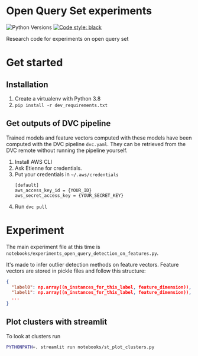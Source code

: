 # Open Query Set experiments
![Python Versions](https://img.shields.io/badge/python-3.8-%23EBBD68.svg)
[![Code style: black](https://img.shields.io/badge/code%20style-black-000000.svg)](https://github.com/python/black)

Research code for experiments on open query set

# Get started

## Installation

1. Create a virtualenv with Python 3.8
2. `pip install -r dev_requirements.txt`

## Get outputs of DVC pipeline
Trained models and feature vectors computed with these models have been computed with the DVC
pipeline `dvc.yaml`.
They can be retrieved from the DVC remote without running the pipeline yourself.

1. Install AWS CLI
2. Ask Etienne for credentials.
3. Put your credentials in `~/.aws/credentials`
    ```
    [default]
    aws_access_key_id = {YOUR_ID}
    aws_secret_access_key = {YOUR_SECRET_KEY}
   ```
4. Run `dvc pull`

# Experiment
The main experiment file at this time is `notebooks/experiments_open_query_detection_on_features.py`.

It's made to infer outlier detection methods on feature vectors. Feature vectors are stored in pickle files
and follow this structure:

```json
{
  "label0": np.array((n_instances_for_this_label, feature_dimension)),
  "label1": np.array((n_instances_for_this_label, feature_dimension)),
  ...
}
```

## Plot clusters with streamlit
To look at clusters run 
```bash
PYTHONPATH=. streamlit run notebooks/st_plot_clusters.py
```
